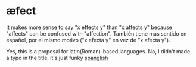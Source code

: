 # æfect
It makes more sense to say "x effects y" than "x affects y" because "affects" can be confused with "affection". También tiene mas sentido en español, por el mismo motivo ("x efecta y" en vez de "x afecta y").

Yes, this is a proposal for latin(Roman)-based languages. No, I didn't made a typo in the title, it's just funky [spanglish](https://en.wikipedia.org/wiki/Spanglish)
